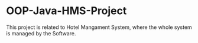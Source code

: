 # OOP-Java-HMS-Project

This project is related to Hotel Mangament System, where the whole system is managed by the Software.
